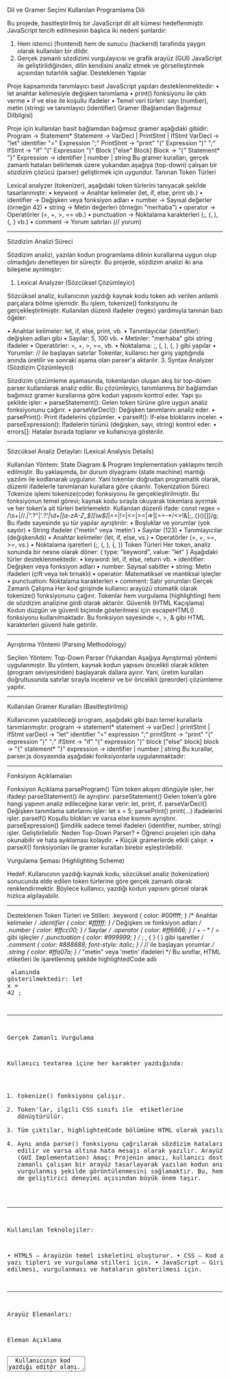  Dil ve Gramer Seçimi
Kullanılan Programlama Dili

Bu projede, basitleştirilmiş bir JavaScript dil alt kümesi hedeflenmiştir. JavaScript tercih edilmesinin başlıca iki nedeni şunlardır:
1.	Hem istemci (frontend) hem de sunucu (backend) tarafında yaygın olarak kullanılan bir dildir.
2.	Gerçek zamanlı sözdizimi vurgulayıcısı ve grafik arayüz (GUI) JavaScript ile geliştirildiğinden, dilin kendisini analiz etmek ve görselleştirmek açısından tutarlılık sağlar.
Desteklenen Yapılar

Proje kapsamında tanımlayıcı basit JavaScript yapıları desteklenmektedir:
•	let anahtar kelimesiyle değişken tanımlama
•	print() fonksiyonu ile çıktı verme
•	if ve else ile koşullu ifadeler
•	Temel veri türleri: sayı (number), metin (string) ve tanımlayıcı (identifier)
Gramer (Bağlamdan Bağımsız Dilbilgisi)

Proje için kullanılan basit bağlamdan bağımsız gramer aşağıdaki gibidir:
Program         → Statement*
Statement       → VarDecl | PrintStmt | IfStmt
VarDecl         → "let" identifier "=" Expression ";"
PrintStmt       → "print" "(" Expression ")" ";"
IfStmt          → "if" "(" Expression ")" Block ["else" Block]
Block           → "{" Statement* "}"
Expression      → identifier | number | string
Bu gramer kuralları, gerçek zamanlı hataları belirlemek üzere yukarıdan aşağıya (top-down) çalışan bir sözdizim çözücü (parser) geliştirmek için uygundur.
Tanınan Token Türleri

Lexical analyzer (tokenizer), aşağıdaki token türlerini tanıyacak şekilde tasarlanmıştır:
•	keyword → Anahtar kelimeler (let, if, else, print vb.)
•	identifier → Değişken veya fonksiyon adları
•	number → Sayısal değerler (örneğin 42)
•	string → Metin değerleri (örneğin "merhaba")
•	operator → Operatörler (=, +, >, == vb.)
•	punctuation → Noktalama karakterleri (;, (, ), {, } vb.)
•	comment → Yorum satırları (// yorum)
________________________________________
 Sözdizim Analizi Süreci
 
Sözdizim analizi, yazılan kodun programlama dilinin kurallarına uygun olup olmadığını denetleyen bir süreçtir. Bu projede, sözdizim analizi iki ana bileşene ayrılmıştır:
1. Lexical Analyzer (Sözcüksel Çözümleyici)
   
Sözcüksel analiz, kullanıcının yazdığı kaynak kodu token adı verilen anlamlı parçalara bölme işlemidir. Bu işlem, tokenize() fonksiyonu ile gerçekleştirilmiştir.
Kullanılan düzenli ifadeler (regex) yardımıyla tanınan bazı öğeler:

•	Anahtar kelimeler: let, if, else, print, vb.
•	Tanımlayıcılar (identifier): değişken adları gibi
•	Sayılar: 5, 100 vb.
•	Metinler: "merhaba" gibi string ifadeler
•	Operatörler: =, +, >, ==, vb.
•	Noktalama: ;, (, ), {, } gibi yapılar
•	Yorumlar: // ile başlayan satırlar
Tokenlar, kullanıcı her giriş yaptığında anında üretilir ve sonraki aşama olan parser'a aktarılır.
3. Syntax Analyzer (Sözdizim Çözümleyici)

Sözdizim çözümleme aşamasında, tokenlardan oluşan akış bir top-down parser kullanılarak analiz edilir. Bu çözümleyici, tanımlanmış bir bağlamdan bağımsız gramer kurallarına göre kodun yapısını kontrol eder.
Yapı şu şekilde işler:
•	parseStatement(): Gelen token türüne göre uygun analiz fonksiyonunu çağırır.
•	parseVarDecl(): Değişken tanımlarını analiz eder.
•	parsePrint(): Print ifadelerini çözümler.
•	parseIf(): If-else bloklarını inceler.
•	parseExpression(): İfadelerin türünü (değişken, sayı, string) kontrol eder.
•	errors[]: Hatalar burada toplanır ve kullanıcıya gösterilir.
________________________________________
 Sözcüksel Analiz Detayları (Lexical Analysis Details)
 
Kullanılan Yöntem:
 State Diagram & Program Implementation yaklaşımı tercih edilmiştir.
Bu yaklaşımda, bir durum diyagramı (state machine) mantığı yazılım ile kodlanarak uygulanır. Yani tokenlar doğrudan programatik olarak, düzenli ifadelerle tanımlanan kurallara göre çıkarılır.
Tokenization Süreci
Tokenize işlemi tokenize(code) fonksiyonu ile gerçekleştirilmiştir. Bu fonksiyonun temel görevi; kaynak kodu sırayla okuyarak tokenlara ayırmak ve her token’a ait türleri belirlemektir.
Kullanılan düzenli ifade:
const regex = /\s+|\/\/.*|".*?"|'.*?'|\d+|[a-zA-Z_$][\w$]*|==|!=|<=|>=|=>|[=+\-*/<>!&|;,.{}()[\]]/g;
Bu ifade sayesinde şu tür yapılar ayrıştırılır:
•	Boşluklar ve yorumlar (yok sayılır)
•	String ifadeler ("metin" veya 'metin')
•	Sayılar (123)
•	Tanımlayıcılar (değişkenAdı)
•	Anahtar kelimeler (let, if, else, vs.)
•	Operatörler (=, +, ==, >=, vs.)
•	Noktalama işaretleri (;, (, ), {, })
Token Türleri
Her token, analiz sonunda bir nesne olarak döner:
{ type: "keyword", value: "let" }
Aşağıdaki türler desteklenmektedir:
•	keyword: let, if, else, return vb.
•	identifier: Değişken veya fonksiyon adları
•	number: Sayısal sabitler
•	string: Metin ifadeleri (çift veya tek tırnaklı)
•	operator: Matematiksel ve mantıksal işleçler
•	punctuation: Noktalama karakterleri
•	comment: Satır yorumları
Gerçek Zamanlı Çalışma
Her kod girişinde kullanıcı arayüzü otomatik olarak tokenize() fonksiyonunu çağırır. Tokenlar hem vurgulama (highlighting) hem de sözdizim analizine girdi olarak aktarılır.
Güvenlik (HTML Kaçışlama)
Kodun düzgün ve güvenli biçimde gösterilmesi için escapeHTML() fonksiyonu kullanılmaktadır. Bu fonksiyon sayesinde <, >, & gibi HTML karakterleri güvenli hale getirilir.
________________________________________
 Ayrıştırma Yöntemi (Parsing Methodology)
 
Seçilen Yöntem:
 Top-Down Parser (Yukarıdan Aşağıya Ayrıştırma) yöntemi uygulanmıştır.
Bu yöntem, kaynak kodun yapısını öncelikli olarak kökten (program seviyesinden) başlayarak dallara ayırır. Yani, üretim kuralları doğrultusunda satırlar sırayla incelenir ve bir öncelikli (preorder) çözümleme yapılır.
________________________________________
Kullanılan Gramer Kuralları (Basitleştirilmiş)

Kullanıcının yazabileceği program, aşağıdaki gibi bazı temel kurallarla tanımlanmıştır:
program       → statement*
statement     → varDecl | printStmt | ifStmt
varDecl       → "let" identifier "=" expression ";"
printStmt     → "print" "(" expression ")" ";"
ifStmt        → "if" "(" expression ")" block ["else" block]
block         → "{" statement* "}"
expression    → identifier | number | string
Bu kurallar, parser.js dosyasında aşağıdaki fonksiyonlarla uygulanmaktadır:
________________________________________
Fonksiyon Açıklamaları

Fonksiyon	Açıklama
parseProgram()	Tüm token akışını döngüyle işler, her ifadeyi parseStatement() ile ayrıştırır.
parseStatement()	Gelen token’a göre hangi yapının analiz edileceğine karar verir: let, print, if.
parseVarDecl()	Değişken tanımlama satırlarını işler: let x = 5;
parsePrint()	print(...) ifadelerini işler.
parseIf()	Koşullu blokları ve varsa else kısmını ayrıştırır.
parseExpression()	Şimdilik sadece temel ifadeleri (identifier, number, string) işler. Geliştirilebilir.
Neden Top-Down Parser?
•	Öğrenci projeleri için daha okunabilir ve hata ayıklaması kolaydır.
•	Küçük gramerlerde etkili çalışır.
•	parseX() fonksiyonları ile gramer kuralları birebir eşleştirilebilir.

 Vurgulama Şeması (Highlighting Scheme)
 
Hedef:
Kullanıcının yazdığı kaynak kodu, sözcüksel analiz (tokenization) sonucunda elde edilen token türlerine göre gerçek zamanlı olarak renklendirmektir. Böylece kullanıcı, yazdığı kodun yapısını görsel olarak hızlıca algılayabilir.
________________________________________
Desteklenen Token Türleri ve Stilleri:
.keyword     { color: #00ffff; }     /* Anahtar kelimeler */
.identifier  { color: #ffffff; }     /* Değişken ve fonksiyon adları */
.number      { color: #ffcc00; }     /* Sayılar */
.operator    { color: #ff6666; }     /* + - * / = gibi işleçler */
.punctuation { color: #999999; }     /* ; , { } ( ) gibi işaretler */
.comment     { color: #888888; font-style: italic; } /* // ile başlayan yorumlar */
.string      { color: #ffa07a; }     /* "metin" veya 'metin' ifadeleri */
Bu sınıflar, HTML <span> etiketleri ile işaretlenmiş şekilde highlightedCode adlı <pre> alanında gösterilmektedir:
<span class="keyword">let</span>
<span class="identifier">x</span>
<span class="operator">=</span>
<span class="number">42</span>
<span class="punctuation">;</span>
________________________________________
Gerçek Zamanlı Vurgulama

Kullanıcı textarea içine her karakter yazdığında:
1.	tokenize() fonksiyonu çalışır.
2.	Token'lar, ilgili CSS sınıfı ile <span> etiketlerine dönüştürülür.
3.	Tüm çıktılar, highlightedCode bölümüne HTML olarak yazılır.
4.	Aynı anda parse() fonksiyonu çağrılarak sözdizim hataları kontrol edilir ve varsa altına hata mesajı olarak yazılır.
Arayüz Uygulaması (GUI Implementation)
Amaç:
Projenin amacı, kullanıcı dostu ve gerçek zamanlı çalışan bir arayüz tasarlayarak yazılan kodun anında sözdizimi vurgulanmış şekilde görüntülenmesini sağlamaktır. Bu, hem eğitimsel hem de geliştirici deneyimi açısından büyük önem taşır.
________________________________________
Kullanılan Teknolojiler:

•	HTML5 – Arayüzün temel iskeletini oluşturur.
•	CSS – Kod alanı, yazı tipleri ve vurgulama stilleri için.
•	JavaScript – Girişin analiz edilmesi, vurgulanması ve hataların gösterilmesi için.
________________________________________
Arayüz Elemanları:

Eleman	Açıklama
<textarea>	Kullanıcının kod yazdığı editör alanı. Gerçek zamanlı analiz yapılır.
<pre id="highlightedCode">	Vurgulama yapılan çıktının gösterildiği alan. HTML olarak yazılır.
<script> etiketleri	Tokenizer ve parser dosyaları ayrı script dosyaları olarak yüklenmiştir.
________________________________________
Gerçek Zamanlı Çalışma Mantığı:

1.	Kullanıcı <textarea> içine kod yazar.
2.	input olayında JavaScript çalışır.
3.	tokenize() fonksiyonu ile kod parçalara ayrılır.
4.	Her token tipi için <span class="tokenType">...</span> HTML üretimi yapılır.
5.	Üretilen HTML çıktısı, highlightedCode adlı <pre> içine yazılır.
6.	Aynı anda parse() fonksiyonu çalıştırılarak sözdizim hataları analiz edilir.
7.	Hatalar varsa kırmızı renkte, <pre> alanına eklenir.
________________________________________
CSS ile Stil Tasarımı:

Karanlık temalı bir görünüm tercih edilmiştir:
body {
  font-family: monospace;
  background: #222;
  color: white;
}
textarea {
  background: #333;
  color: white;
  border: none;
}
pre {
  background: #111;
  border-radius: 5px;
  padding: 10px;
}
Kod görünümünde vurgulama renkleri, geliştiricinin token türlerini daha hızlı ayırt etmesini sağlar.
________________________________________
Sonuç
  
Bu basit ama işlevsel GUI, projenin kullanıcı deneyimini artıran ve sözdizimi vurgulamasını anında yansıtan temel yapı taşıdır. Her kod değişikliğinde otomatik analiz yapılır ve kullanıcıya anlık geri bildirim sağlanır.
